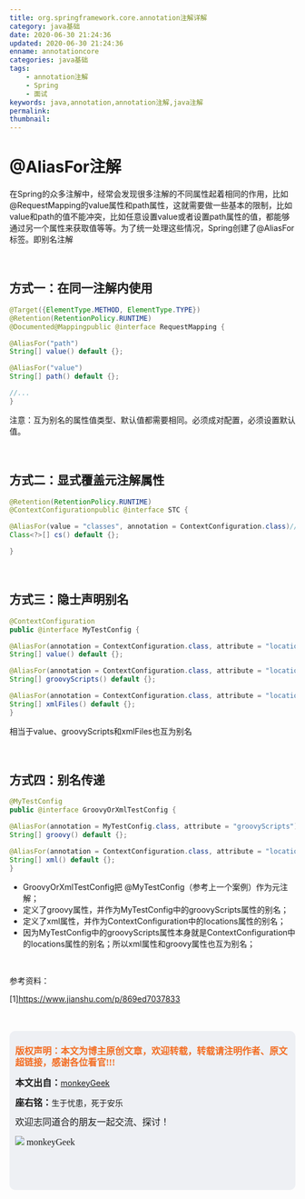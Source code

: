 ```yaml
---
title: org.springframework.core.annotation注解详解
category: java基础
date: 2020-06-30 21:24:36
updated: 2020-06-30 21:24:36
enname: annotationcore
categories: java基础
tags:
	- annotation注解
	- Spring
	- 面试
keywords: java,annotation,annotation注解,java注解
permalink:
thumbnail:
---
```


# @AliasFor注解

在Spring的众多注解中，经常会发现很多注解的不同属性起着相同的作用，比如@RequestMapping的value属性和path属性，这就需要做一些基本的限制，比如value和path的值不能冲突，比如任意设置value或者设置path属性的值，都能够通过另一个属性来获取值等等。为了统一处理这些情况，Spring创建了@AliasFor标签。即别名注解

<!--more-->

</br>

## 方式一：在同一注解内使用

```java
@Target({ElementType.METHOD, ElementType.TYPE})
@Retention(RetentionPolicy.RUNTIME)
@Documented@Mappingpublic @interface RequestMapping {

@AliasFor("path")
String[] value() default {};

@AliasFor("value")
String[] path() default {};

//...
}
```

注意：互为别名的属性值类型、默认值都需要相同。必须成对配置，必须设置默认值。

</br>

## 方式二：显式覆盖元注解属性

```java
@Retention(RetentionPolicy.RUNTIME)
@ContextConfigurationpublic @interface STC {

@AliasFor(value = "classes", annotation = ContextConfiguration.class)//针对ContextConfiguration.class类型注解内的classes设置别名
Class<?>[] cs() default {};

}
```

</br>

## 方式三：隐士声明别名

```java
@ContextConfiguration
public @interface MyTestConfig {

@AliasFor(annotation = ContextConfiguration.class, attribute = "locations")
String[] value() default {};

@AliasFor(annotation = ContextConfiguration.class, attribute = "locations")
String[] groovyScripts() default {};

@AliasFor(annotation = ContextConfiguration.class, attribute = "locations")
String[] xmlFiles() default {};
}
```

相当于value、groovyScripts和xmlFiles也互为别名

</br>

## 方式四：别名传递

```java
@MyTestConfig
public @interface GroovyOrXmlTestConfig {

@AliasFor(annotation = MyTestConfig.class, attribute = "groovyScripts")
String[] groovy() default {};

@AliasFor(annotation = ContextConfiguration.class, attribute = "locations")
String[] xml() default {};
}
```

- GroovyOrXmlTestConfig把 @MyTestConfig（参考上一个案例）作为元注解；
- 定义了groovy属性，并作为MyTestConfig中的groovyScripts属性的别名；
- 定义了xml属性，并作为ContextConfiguration中的locations属性的别名；
- 因为MyTestConfig中的groovyScripts属性本身就是ContextConfiguration中的locations属性的别名；所以xml属性和groovy属性也互为别名；

</br>

参考资料：

[1]https://www.jianshu.com/p/869ed7037833

</br>

</br>

<script>
var _hmt = _hmt || [];
(function() {
  var hm = document.createElement("script");
  hm.src = "https://hm.baidu.com/hm.js?2f798e6b269c8a40f12bef25d7f1876d";
  var s = document.getElementsByTagName("script")[0]; 
  s.parentNode.insertBefore(hm, s);
})();
</script>

<div style="height:260px; background-color:rgb(238,240,244); padding:10px;border-radius:10px;">
    <p style="color:#f36c21;font:bold 16px/20px 'kaiTi';">
      版权声明：本文为博主原创文章，欢迎转载，转载请注明作者、原文超链接，感谢各位看官!!!
    </p>
    <p>
      <span style="font:bold 16px/20px 'kaiTi';">本文出自：</span><a href="https://monkeyGeek369.github.io">monkeyGeek</a> 
    </p>
    <p>
      <span style="font:bold 16px/20px 'kaiTi';">座右铭：</span><span>生于忧患，死于安乐</span> 
    </p>
    <p>
      <span style="font:16px/20px 'kaiTi';">欢迎志同道合的朋友一起交流、探讨！</span> 
    </p>
    <img style="height:auto; width:auto;flot:left;" src="../../../../image/monkey64.png" /><span style="font:16px/20px 'kaiTi';flot:left;">   monkeyGeek</span>


